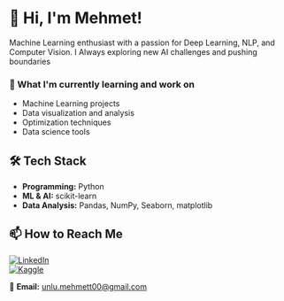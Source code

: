 # 👋 Hi, I'm Mehmet!  


Machine Learning enthusiast with a passion for Deep Learning, NLP, and Computer Vision. I Always exploring new AI challenges and pushing boundaries


 ### 🔭 What I'm currently learning and work on
- Machine Learning projects  
- Data visualization and analysis   
- Optimization techniques  
- Data science tools 



## 🛠 **Tech Stack**
- **Programming:** Python
- **ML & AI:** scikit-learn
- **Data Analysis:** Pandas, NumPy, Seaborn, matplotlib  


## 📫 **How to Reach Me**
[![LinkedIn](https://img.shields.io/badge/LinkedIn-blue?style=flat&logo=linkedin)](https://www.linkedin.com/in/mehmetunlu-)  
[![Kaggle](https://img.shields.io/badge/Kaggle-blue?style=flat&logo=kaggle)](https://www.kaggle.com/mehnetunlu)

📧 **Email:** unlu.mehmett00@gmail.com  

